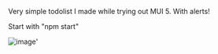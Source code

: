 Very simple todolist I made while trying out MUI 5.
With alerts!

Start with "npm start"

![image](https://user-images.githubusercontent.com/45149278/172858428-bdc19c2a-c483-4bb6-9c64-99f3d2e1470b.png)'

